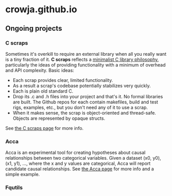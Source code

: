 # crowja.github.io

## Ongoing projects

### C scraps

Sometimes it's overkill to require an external library when all you really want
is a tiny fraction of it. **C scraps** reflects a [minimalist C library
philosophy](https://nullprogram.com/blog/2018/06/10/), particularly the ideas of
providing functionality with a minimum of overhead and API complexity. Basic
ideas:

*   Each scrap provides clear, limited functionality.
*   As a result a scrap's codebase potentially stabilizes very quickly.
*   Each is plain old standard C.
*   Drop its .c and .h files into your project and that's it. No formal
    libraries are built. The Github repos for each contain makefiles, build and
    test rigs, examples, etc., but you don't need any of it to use a scrap.
*   When it makes sense, the scrap is object-oriented and thread-safe. Objects
    are represented by opaque structs.

See [the C scraps page](C-scraps.md) for more info.

### Acca

Acca is an experimental tool for creating hypotheses about causal relationships
between two categorical variables. Given a dataset (x0, y0), (x1, y1), ...,
where the x and y values are categorical, Acca will report candidate causal
relationships. See [the Acca page](https://github.com/crowja/acca) for more info
and a simple example.

### Fqutils

